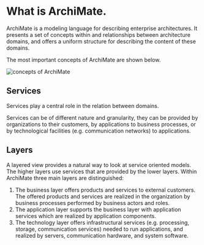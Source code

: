 # What is ArchiMate.

ArchiMate is a modeling language for describing enterprise architectures. It presents a set of concepts within and relationships between architecture domains, and offers a uniform structure for describing the content of these domains.

The most important concepts of ArchiMate are shown below.

![concepts of ArchiMate](images/concepts-archimate.png)

## Services

Services play a central role in the relation between domains.

Services can be of different nature and granularity, they can be provided by organizations to their customers, by applications to business processes, or by technological facilities (e.g. communication networks) to applications.


## Layers

A layered view provides a natural way to look at service oriented models. The higher layers use services that are provided by the lower layers. Within ArchiMate three main layers are distinguished:

1. The business layer offers products and services to external customers. The offered products and services are realized in the organization by business processes performed by business actors and roles.
2. The application layer supports the business layer with application services which are realized by application components.
3. The technology layer offers infrastructural services (e.g. processing, storage, communication services) needed to run applications, and realized by servers, communication hardware, and system software.